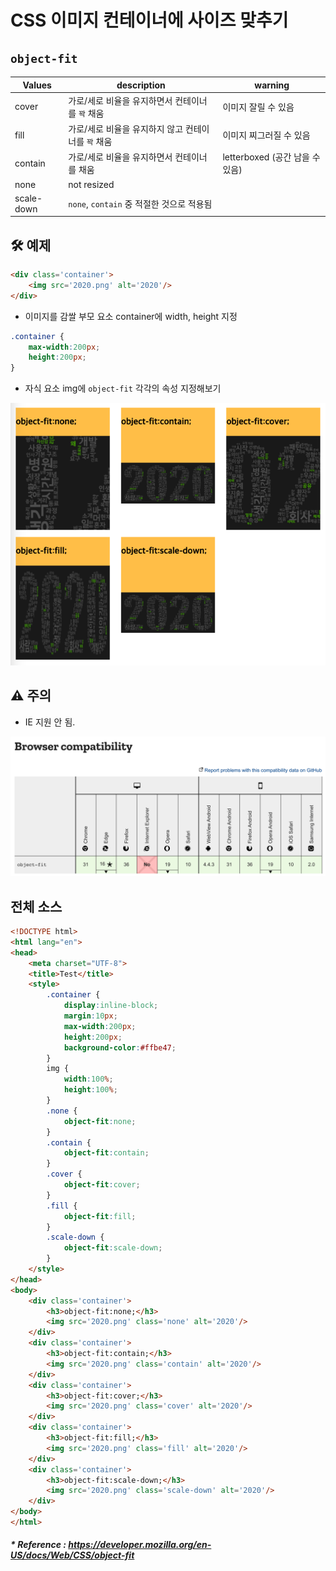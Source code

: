 # CSS 이미지 컨테이너에 사이즈 맞추기

## `object-fit`
| Values     | description                     | warning                  |
|------------|---------------------------------|--------------------------|
| cover      | 가로/세로 비율을 유지하면서 컨테이너를 `꽉` 채움    | 이미지 잘릴 수 있음              |
| fill       | 가로/세로 비율을 유지하지 않고 컨테이너를 `꽉` 채움  | 이미지 찌그러질 수 있음            |
| contain    | 가로/세로 비율을 유지하면서 컨테이너를 채움        | letterboxed (공간 남을 수 있음) |
| none       | not resized                     |                          |
| scale-down | `none`, `contain` 중 적절한 것으로 적용됨 |                          |

## 🛠 예제
```html
<div class='container'>
    <img src='2020.png' alt='2020'/>
</div>
```
- 이미지를 감쌀 부모 요소 container에 width, height 지정
```css
.container {
    max-width:200px;
    height:200px;
}
```
- 자식 요소 img에 `object-fit` 각각의 속성 지정해보기

![css object-fit](.%5B20210128%5D_css_이미지_컨테이너에_사이즈_맞추기_images/0fab3d85.png)

## ⚠️ 주의
- IE 지원 안 됨.

![Browser compatibility](.%5B20210128%5D_css_이미지_컨테이너에_사이즈_맞추기_images/fc804cd7.png)

## 전체 소스
```html
<!DOCTYPE html>
<html lang="en">
<head>
    <meta charset="UTF-8">
    <title>Test</title>
    <style>
        .container {
            display:inline-block;
            margin:10px;
            max-width:200px;
            height:200px;
            background-color:#ffbe47;
        }
        img {
            width:100%;
            height:100%;
        }
        .none {
            object-fit:none;
        }
        .contain {
            object-fit:contain;
        }
        .cover {
            object-fit:cover;
        }
        .fill {
            object-fit:fill;
        }
        .scale-down {
            object-fit:scale-down;
        }
    </style>
</head>
<body>
    <div class='container'>
        <h3>object-fit:none;</h3>
        <img src='2020.png' class='none' alt='2020'/>
    </div>
    <div class='container'>
        <h3>object-fit:contain;</h3>
        <img src='2020.png' class='contain' alt='2020'/>
    </div>
    <div class='container'>
        <h3>object-fit:cover;</h3>
        <img src='2020.png' class='cover' alt='2020'/>
    </div>
    <div class='container'>
        <h3>object-fit:fill;</h3>
        <img src='2020.png' class='fill' alt='2020'/>
    </div>
    <div class='container'>
        <h3>object-fit:scale-down;</h3>
        <img src='2020.png' class='scale-down' alt='2020'/>
    </div>
</body>
</html>
```

##### * Reference : https://developer.mozilla.org/en-US/docs/Web/CSS/object-fit
